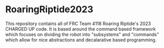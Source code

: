 # RoaringRiptide2023
This repository contains all of FRC Team 4118 Roaring Riptide's 2023 CHARGED UP code. It is based around the command based framework which focuses on dividing the robot into "subsystems" and "commands" which allow for nice abstractions and decalarative based programming.
